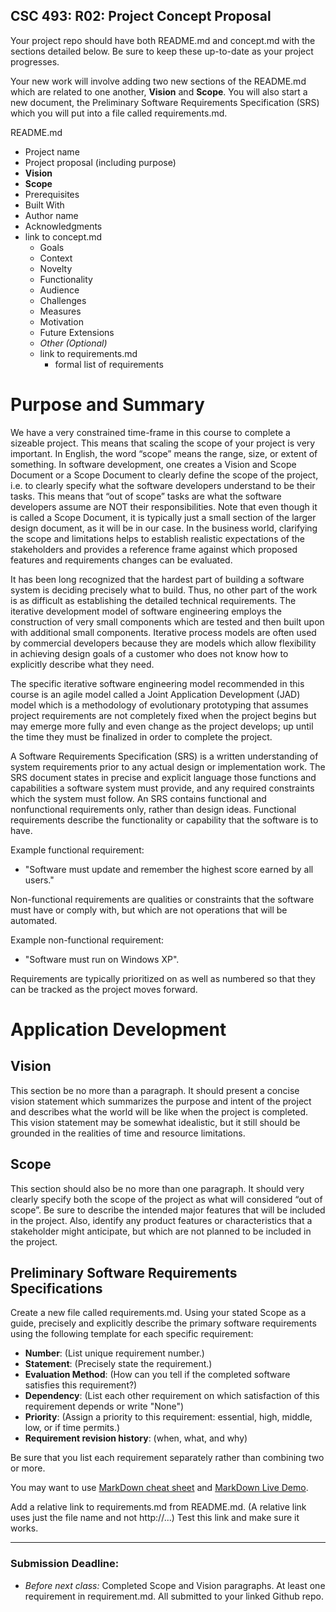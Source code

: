 ## CSC 493: R02: Project Concept Proposal

Your project repo should have both README.md and concept.md with the sections detailed below. Be sure to keep these up-to-date as your project progresses.

Your new work will involve adding two new sections of the README.md which are related to one another, **Vision** and **Scope**. You will also start a new document, the Preliminary Software Requirements Specification (SRS) which you will put into a file called requirements.md.

README.md
- Project name
- Project proposal (including purpose)
- **Vision**
- **Scope**
- Prerequisites
- Built With
- Author name
- Acknowledgments
- link to concept.md
    - Goals
    - Context
    - Novelty
    - Functionality
    - Audience
    - Challenges
    - Measures
    - Motivation
    - Future Extensions
    - *Other (Optional)*
  - link to requirements.md
    - formal list of requirements

# Purpose and Summary

We have a very constrained time-frame in this course to complete a sizeable project. This means that
scaling the scope of your project is very important. In English, the word “scope” means the range, size,
or extent of something. In software development, one creates a Vision and Scope Document or a Scope
Document to clearly define the scope of the project, i.e. to clearly specify what the software developers
understand to be their tasks. This means that “out of scope” tasks are what the software developers
assume are NOT their responsibilities. Note that even though it is called a Scope Document, it is
typically just a small section of the larger design document, as it will be in our case. In the business world, clarifying the scope and limitations helps to establish realistic expectations of the stakeholders and
provides a reference frame against which proposed features and requirements changes can be evaluated.

It has been long recognized that the hardest part of building a software system is deciding precisely what
to build. Thus, no other part of the work is as difficult as establishing the detailed technical
requirements. The iterative development model of software engineering employs the construction of
very small components which are tested and then built upon with additional small components. Iterative
process models are often used by commercial developers because they are models which allow
flexibility in achieving design goals of a customer who does not know how to explicitly describe what
they need.

The specific iterative software engineering model recommended in this course is an agile model called a Joint Application Development (JAD) model which is a methodology of evolutionary prototyping that
assumes project requirements are not completely fixed when the project begins but may emerge more
fully and even change as the project develops; up until the time they must be finalized in order to
complete the project.

A Software Requirements Specification (SRS) is a written understanding of system requirements prior
to any actual design or implementation work. The SRS document states in precise and explicit language
those functions and capabilities a software system must provide, and any required constraints which the
system must follow. An SRS contains functional and nonfunctional requirements only, rather than
design ideas. Functional requirements describe the functionality or capability that the software is to
have.

Example functional requirement:  
  - "Software must update and remember the highest score earned by all users."

Non-functional requirements are qualities or constraints that the software must have or
comply with, but which are not operations that will be automated.

Example non-functional requirement:
  - "Software must run on Windows XP".

Requirements are typically prioritized on as well as numbered so
that they can be tracked as the project moves forward.

# Application Development

## Vision
This section be no more than a paragraph.
It should present a concise vision statement which summarizes the purpose and intent of the project and describes what the world will be like
when the project is completed. This vision statement may be somewhat idealistic, but it still should be grounded in the realities of time and resource limitations.

## Scope
This section should also be no more than one paragraph. It should very clearly specify both the scope of the project
as what will considered “out of scope”. Be sure to describe the intended major features that
will be included in the project. Also, identify any product features or characteristics that a
stakeholder might anticipate, but which are not planned to be included in the project.

## Preliminary Software Requirements Specifications

Create a new file called requirements.md.
Using your stated Scope as a guide, precisely and explicitly describe the primary software requirements using the following template for each specific requirement:

  - **Number**: (List unique requirement number.)
  - **Statement**: (Precisely state the requirement.)
  - **Evaluation Method**: (How can you tell if the completed software satisfies this requirement?)
  - **Dependency**: (List each other requirement on which satisfaction of this requirement depends or write "None")
  - **Priority**: (Assign a priority to this requirement: essential, high, middle, low, or if time permits.)
  - **Requirement revision history**: (when, what, and why)

Be sure that you list each requirement separately rather than combining two or more.

You may want to use [MarkDown cheat sheet](https://github.com/adam-p/markdown-here/wiki/Markdown-Here-Cheatsheet) and [MarkDown Live Demo](http://www.markdown-here.com/livedemo.html).

Add a relative link to requirements.md from README.md. (A relative link uses just the file name and not http://...) Test this link and make sure it works.

---
### Submission Deadline:
- *Before next class:* Completed Scope and Vision paragraphs. At least one requirement in requirement.md. All submitted to your linked Github repo.

